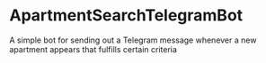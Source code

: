 # ApartmentSearchTelegramBot
A simple bot for sending out a Telegram message whenever a new apartment appears that fulfills certain criteria
